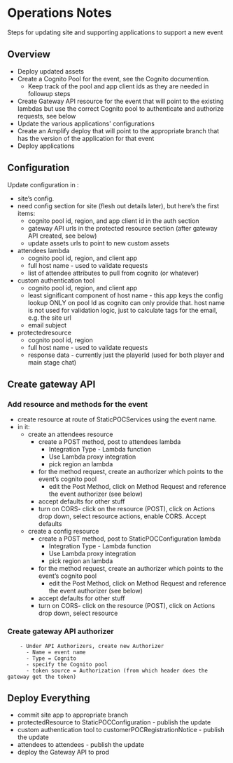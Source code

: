 # Operations Notes

Steps for updating site and supporting applications to support a new event

## Overview

- Deploy updated assets
- Create a Cognito Pool for the event, see the Cognito documention.
  - Keep track of the pool and app client ids as they are needed in followup steps
- Create Gateway API resource for the event that will point to the existing lambdas but use the correct Cognito pool to authenticate and authorize requests, see below
- Update the various applications' configurations
- Create an Amplify deploy that will point to the appropriate branch that has the version of the application for that event
- Deploy applications

## Configuration

Update configuration in :
- site’s config.
 - need config section for site (flesh out details later), but here’s the first items:
   - cognito pool id, region, and app client id in the auth section
   - gateway API urls in the protected resource section (after gateway API created, see below)
   - update assets urls to point to new custom assets 
- attendees lambda 
  - cognito pool id, region, and client app
  - full host name - used to validate requests
  - list of attendee attributes to pull from cognito (or whatever)
- custom authentication tool 
  - cognito pool id, region, and client app
  - least significant component of host name - this app keys the config lookup ONLY on pool Id as cognito can only provide that. host name is not used for validation logic, just to calculate tags for the email, e.g. the site url
  - email subject
- protectedresource
  - cognito pool id, region
  - full host name - used to validate requests
  - response data - currently just the playerId (used for both player and main stage chat)

## Create gateway API

### Add resource and methods for the event
- create resource at route of StaticPOCServices using the event name.
- in it:
   - create an attendees resource 
      - create a POST method, post to attendees lambda
        - Integration Type - Lambda function
        - Use Lambda proxy integration
        - pick region an lambda
      - for the method request, create an authorizer which points to the event’s cognito pool
        - edit the Post Method, click on Method Request and reference the event authorizer (see below)
      - accept defaults for other stuff
      - turn on CORS- click on the resource (POST), click on Actions drop down, select resource actions, enable CORS. Accept defaults
   - create a config resource
      - create a POST method, post to StaticPOCConfiguration lambda
        - Integration Type - Lambda function
        - Use Lambda proxy integration
        - pick region an lambda
      - for the method request, create an authorizer which points to the event’s cognito pool
        - edit the Post Method, click on Method Request and reference the event authorizer (see below)
      - accept defaults for other stuff
      - turn on CORS- click on the resource (POST), click on Actions drop down, select resource 
      
### Create gateway API authorizer
        - Under API Authorizers, create new Authorizer
          - Name = event name
          - Type = Cognito
          - specify the Cognito pool
          - token source = Authorization (from which header does the gateway get the token)

## Deploy Everything 

- commit site app to appropriate branch
- protectedResource to StaticPOCConfiguration - publish the update
- custom authentication tool to customerPOCRegistrationNotice - publish the update
- attendees to attendees - publish the update
- deploy the Gateway API to prod
